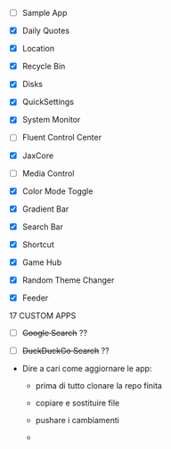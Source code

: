 

- [ ] Sample App

- [x] Daily Quotes

- [x] Location

- [x] Recycle Bin

- [x] Disks

- [x] QuickSettings

- [x] System Monitor

- [ ] Fluent Control Center

- [x] JaxCore

- [ ] Media Control

- [x] Color Mode Toggle

- [x] Gradient Bar

- [x] Search Bar

- [x] Shortcut

- [x] Game Hub

- [x] Random Theme Changer

- [x] Feeder



17 CUSTOM APPS





- [ ] ~~Google Search~~ ??

- [ ] ~~DuckDuckGo Search~~ ??









- Dire a cari come aggiornare le app:
  
  - prima di tutto clonare la repo finita
  
  - copiare e sostituire file
  
  - pushare i cambiamenti
  
  - 
